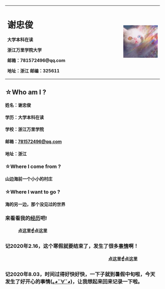 <table border="0">
  <tr>
    <td width="75%">
      <h1>谢忠俊</h1>
      <p><b>大学本科在读</b></p>
      <p><b>浙江万里学院大学</b></p>
      <p><b>邮箱：781572496@qq.com</b></p>
      <p><b>地址：浙江 邮编：325611</b></p>
    </td>
    <td width="25%">
      <img src="mao.png" width="100%">  
    </td>
  </tr>
</table>

## ☆Who am I ?
#### 姓名：谢忠俊
#### 学历：大学本科在读
#### 学校：浙江万里学院
#### 邮箱：781572496@qq.com
#### 地址：浙江

### ☆Where I come from ?
#### 山边海前一个小小的村庄 

### ☆Where I want to go ?
#### 海的另一边，那个没见过的世界

### 来看看我的[经历][1]吧!
#### 　　　点这里☝点这里
[1]: jingli.md

### 记2020年2.16，这个寒假就要结束了，发生了很多[事情][2]啊！
#### 　　　　　　　　　　　　　　　　　　　　　　　　点这里☝点这里
[2]: shiqing.md

### 记2020年8.03，时间过得好快好快，一下子就到暑假中旬啦，今天发生了好开心的事情[(｡◕ˇ∀ˇ◕)][3]，让我想起来回来记录一下啦。
[3]:tingting.md

<script src="https://cdn.jsdelivr.net/npm/jquery/dist/jquery.min.js"></script>
<link rel="stylesheet" href="https://cdn.jsdelivr.net/npm/font-awesome/css/font-awesome.min.css"/>
<script src="https://cdn.jsdelivr.net/gh/stevenjoezhang/live2d-widget/autoload.js"></script>
